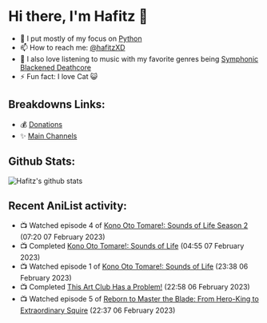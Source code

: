 # Hi there, I'm Hafitz 👋
- 🐍 I put mostly of my focus on [Python](https://python.org)
- 📫 How to reach me: [@hafitzXD](https://t.me/hafitzXD)
- 🎵 I also love listening to music with my favorite genres being [Symphonic Blackened Deathcore](https://youtu.be/qyYmS_iBcy4)
- ⚡ Fun fact: I love Cat 😺

## Breakdowns Links:
- 💰 [Donations](https://t.me/TheBreakdowns/2)
- ✨ [Main Channels](https://t.me/TheBreakdowns)

## Github Stats:
![Hafitz's github stats](https://github-readme-stats.vercel.app/api?username=breakdowns&show_icons=true&count_private=true&bg_color=00000000&text_color=777)

## Recent AniList activity:
<!-- ANILIST_ACTIVITY:start -->

-   📺 Watched episode 4 of [Kono Oto Tomare!: Sounds of Life Season 2](https://anilist.co/anime/108891) (07:20 07 February 2023)
-   📺 Completed [Kono Oto Tomare!: Sounds of Life](https://anilist.co/anime/103302) (04:55 07 February 2023)
-   📺 Watched episode 1 of [Kono Oto Tomare!: Sounds of Life](https://anilist.co/anime/103302) (23:38 06 February 2023)
-   📺 Completed [This Art Club Has a Problem!](https://anilist.co/anime/21457) (22:58 06 February 2023)
-   📺 Watched episode 5 of [Reborn to Master the Blade: From Hero-King to Extraordinary Squire](https://anilist.co/anime/142193) (22:37 06 February 2023)

<!-- ANILIST_ACTIVITY:end -->
